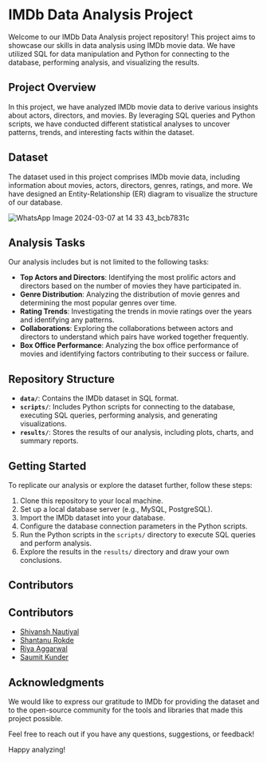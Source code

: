 # IMDb Data Analysis Project

Welcome to our IMDb Data Analysis project repository! This project aims to showcase our skills in data analysis using IMDb movie data. We have utilized SQL for data manipulation and Python for connecting to the database, performing analysis, and visualizing the results.

## Project Overview

In this project, we have analyzed IMDb movie data to derive various insights about actors, directors, and movies. By leveraging SQL queries and Python scripts, we have conducted different statistical analyses to uncover patterns, trends, and interesting facts within the dataset.

## Dataset

The dataset used in this project comprises IMDb movie data, including information about movies, actors, directors, genres, ratings, and more. We have designed an Entity-Relationship (ER) diagram to visualize the structure of our database.

![WhatsApp Image 2024-03-07 at 14 33 43_bcb7831c](https://github.com/Shiv162003/SQL_CONEEC/assets/120489897/6c1cd3ed-8fd0-4fc8-957a-4eb302747e39)


## Analysis Tasks

Our analysis includes but is not limited to the following tasks:

- **Top Actors and Directors**: Identifying the most prolific actors and directors based on the number of movies they have participated in.
- **Genre Distribution**: Analyzing the distribution of movie genres and determining the most popular genres over time.
- **Rating Trends**: Investigating the trends in movie ratings over the years and identifying any patterns.
- **Collaborations**: Exploring the collaborations between actors and directors to understand which pairs have worked together frequently.
- **Box Office Performance**: Analyzing the box office performance of movies and identifying factors contributing to their success or failure.

## Repository Structure

- **`data/`**: Contains the IMDb dataset in SQL format.
- **`scripts/`**: Includes Python scripts for connecting to the database, executing SQL queries, performing analysis, and generating visualizations.
- **`results/`**: Stores the results of our analysis, including plots, charts, and summary reports.

## Getting Started

To replicate our analysis or explore the dataset further, follow these steps:

1. Clone this repository to your local machine.
2. Set up a local database server (e.g., MySQL, PostgreSQL).
3. Import the IMDb dataset into your database.
4. Configure the database connection parameters in the Python scripts.
5. Run the Python scripts in the `scripts/` directory to execute SQL queries and perform analysis.
6. Explore the results in the `results/` directory and draw your own conclusions.

## Contributors

## Contributors

- [Shivansh Nautiyal](https://github.com/shivansh-nautiyal)
- [Shantanu Rokde](https://github.com/shantanu-rokde)
- [Riya Aggarwal](https://github.com/riya-aggarwal)
- [Saumit Kunder](https://github.com/saumitkunder)


## Acknowledgments

We would like to express our gratitude to IMDb for providing the dataset and to the open-source community for the tools and libraries that made this project possible.

Feel free to reach out if you have any questions, suggestions, or feedback!

Happy analyzing!

